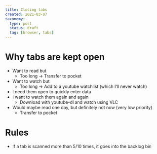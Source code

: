 ```yaml
---
title: Closing tabs
created: 2021-03-07
taxonomy:
  type: post
  status: draft
  tag: [browser, tabs]
---
```


# Why tabs are kept open
* Want to read but
	* Too long -> Transfer to pocket
* Want to watch but
	* Too long -> Add to a youtube watchlist (which I'll never watch)
* I need them open to quickly enter data
* I want to watch them again and again
	* Download with youtube-dl and watch using VLC
* Would maybe read one day, but definitely not now (very low priority)
	* Transfer to pocket

# Rules
* If a tab is scanned more than 5/10 times, it goes into the backlog bin
